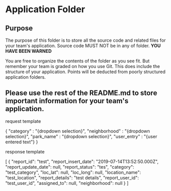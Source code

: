 # Application Folder

## Purpose
The purpose of this folder is to store all the source code and related files for your team's application. Source code MUST NOT be in any of folder. <strong>YOU HAVE BEEN WARNED</strong>

You are free to organize the contents of the folder as you see fit. But remember your team is graded on how you use Git. This does include the structure of your application. Points will be deducted from poorly structured application folders.

## Please use the rest of the README.md to store important information for your team's application.



request template

{
  "category" : "{dropdown selection}",
  "neighborhood" : "{dropdown selection}",
  "park_name" : "{dropdown selection}",
  "user_entry" : "{user entered text"}
}

response template

[
    {
        "report_id": "test",
        "report_insert_date": "2019-07-14T13:52:50.000Z",
        "report_update_date": null,
        "report_status": "tes",
        "category": "test_category",
        "loc_lat": null,
        "loc_long": null,
        "location_name": "test_location",
        "report_details": "test details",
        "report_user_id": "test_user_id",
        "assigned_to": null,
        "neighborhood": null
    }
]
